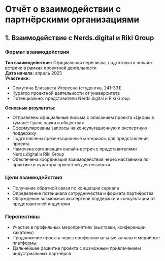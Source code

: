 # Отчёт о взаимодействии с партнёрскими организациями 


## 1. Взаимодействие с Nerds.digital и Riki Group

### Формат взаимодействия  
**Тип взаимодействия:** Официальная переписка, подготовка к онлайн-встрече в рамках проектной деятельности  
**Дата начала:** апрель 2025  
**Участники:**
- Семутина Елизавета Игоревна (студентка, 241-331)
- Куратор проектной деятельности от университета
- Потенциально: представители Nerds.digital и Riki Group

**Основные результаты:**
- Отправлены официальные письма с описанием проекта «Цифры в тумане: Грань науки и общества»
- Сформулированы запросы на консультационную и экспертную поддержку
- Подготовлены презентационные материалы для представления проекта
- Намечена организация онлайн-встреч с представителями Nerds.digital и Riki Group
- Обеспечена координация взаимодействия через наставника по практике и куратора проектной деятельности

### Цели взаимодействия
- Получение обратной связи по концепции сериала
- Определение потенциала сотрудничества и формата партнёрства
- Обсуждение возможной экспертной поддержки и консультаций от представителей индустрии

### Перспективы
- Участие в профильных мероприятиях (выставки, конференции, хакатоны)
- Продвижение проекта через профессиональные каналы и медийные платформы
- Дальнейшее развитие проекта с возможным привлечением индустриальных партнёров